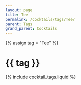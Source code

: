 ```yaml
---
layout: page
title: Tee
permalink: /cocktails/tags/Tee/
parent: Tags
grand_parent: Cocktails
---
```

{% assign tag = "Tee" %}
# {{ tag }}
{% include cocktail_tags.liquid %}